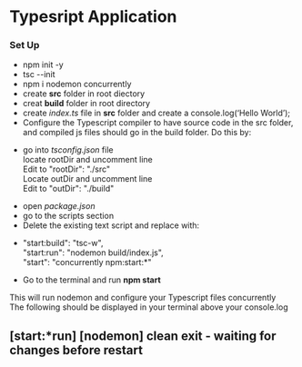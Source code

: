 # Typesript Application

### Set Up
- npm init -y
- tsc --init
- npm i nodemon concurrently
- create __src__ folder in root diectory
- creat __build__ folder in root directory
- create _index.ts_ file in __src__ folder and create a console.log(‘Hello World’);
- Configure the Typescript compiler to have source code in the src folder, and compiled js files should go in the build folder. Do this by:
 + go into _tsconfig.json_ file </br>
    locate rootDir and uncomment line </br>
    Edit to "rootDir": "./src"</br>
    Locate outDir and uncomment line</br>
    Edit to "outDir": "./build"</br>
- open _package.json_
- go to the scripts section
- Delete the existing text script and replace with:
+   "start:build": "tsc-w", </br>
    "start:run": "nodemon build/index.js", </br>
    "start": "concurrently npm:start:*"
- Go to the terminal and run __npm start__

This will run nodemon and configure your Typescript files concurrently</br>
The following should be displayed in your terminal above your console.log

## ​​[start:*run] [nodemon] clean exit - waiting for changes before restart
